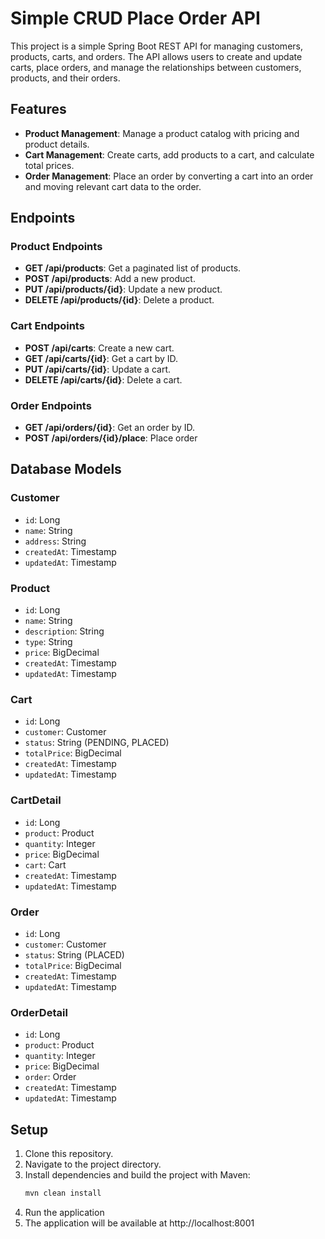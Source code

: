 # Simple CRUD Place Order API

This project is a simple Spring Boot REST API for managing customers, products, carts, and orders. The API allows users to create and update carts, place orders, and manage the relationships between customers, products, and their orders.

## Features

- **Product Management**: Manage a product catalog with pricing and product details.
- **Cart Management**: Create carts, add products to a cart, and calculate total prices.
- **Order Management**: Place an order by converting a cart into an order and moving relevant cart data to the order.

## Endpoints

### Product Endpoints
- **GET /api/products**: Get a paginated list of products.
- **POST /api/products**: Add a new product.
- **PUT /api/products/{id}**: Update a new product.
- **DELETE /api/products/{id}**: Delete a product.
  

### Cart Endpoints
- **POST /api/carts**: Create a new cart.
- **GET /api/carts/{id}**: Get a cart by ID.
- **PUT /api/carts/{id}**: Update a cart.
- **DELETE /api/carts/{id}**: Delete a cart.

### Order Endpoints
- **GET /api/orders/{id}**: Get an order by ID.
- **POST /api/orders/{id}/place**: Place order

## Database Models

### Customer
- `id`: Long
- `name`: String
- `address`: String
- `createdAt`: Timestamp
- `updatedAt`: Timestamp

### Product
- `id`: Long
- `name`: String
- `description`: String
- `type`: String
- `price`: BigDecimal
- `createdAt`: Timestamp
- `updatedAt`: Timestamp

### Cart
- `id`: Long
- `customer`: Customer
- `status`: String (PENDING, PLACED)
- `totalPrice`: BigDecimal
- `createdAt`: Timestamp
- `updatedAt`: Timestamp

### CartDetail
- `id`: Long
- `product`: Product
- `quantity`: Integer
- `price`: BigDecimal
- `cart`: Cart
- `createdAt`: Timestamp
- `updatedAt`: Timestamp

### Order
- `id`: Long
- `customer`: Customer
- `status`: String (PLACED)
- `totalPrice`: BigDecimal
- `createdAt`: Timestamp
- `updatedAt`: Timestamp

### OrderDetail
- `id`: Long
- `product`: Product
- `quantity`: Integer
- `price`: BigDecimal
- `order`: Order
- `createdAt`: Timestamp
- `updatedAt`: Timestamp

## Setup

1. Clone this repository.
2. Navigate to the project directory.
3. Install dependencies and build the project with Maven:
   ```bash
   mvn clean install
4. Run the application
5. The application will be available at http://localhost:8001
